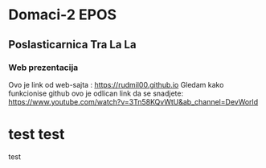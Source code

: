 # Domaci-2 EPOS

## Poslasticarnica Tra La La

### Web prezentacija

Ovo je link od web-sajta : https://rudmil00.github.io
Gledam kako funkcionise github ovo je odlican link da se snadjete: https://www.youtube.com/watch?v=3Tn58KQvWtU&ab_channel=DevWorld

# test test
test